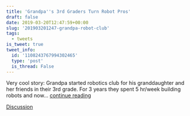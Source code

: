 ```yaml
---
title: 'Grandpa''s 3rd Graders Turn Robot Pros'
draft: false
date: 2019-03-20T12:47:59+00:00
slug: '201903201247-grandpa-robot-club'
tags:
  - tweets
is_tweet: true
tweet_info:
  id: '1108243767994302465'
  type: 'post'
  is_thread: False
---
```




Very cool story: Grandpa started robotics club for his granddaughter and her friends in their 3rd grade. For 3 years they spent 5 hr/week building robots and now... [continue reading](urls[0])

[Discussion](https://x.com/sytelus/status/1108243767994302465)

